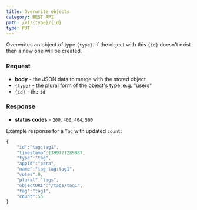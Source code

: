 ```yaml
---
title: Overwrite objects
category: REST API
path: /v1/{type}/{id}
type: PUT
---
```


Overwrites an object of type `{type}`. If the object with this `{id}` doesn't exist then a new one will be created.

### Request

- **body** - the JSON data to merge with the stored object
- `{type}` - the plural form of the object's type, e.g. "users"
- `{id}` - the `id`

### Response

- **status codes** - `200`, `400`, `404`, `500`

Example response for a `Tag` with updated `count`:

```js
{
	"id":"tag:tag1",
	"timestamp":1399721289987,
	"type":"tag",
	"appid":"para",
	"name":"tag tag:tag1",
	"votes":0,
	"plural":"tags",
	"objectURI":"/tags/tag1",
	"tag":"tag1",
	"count":55
}
```